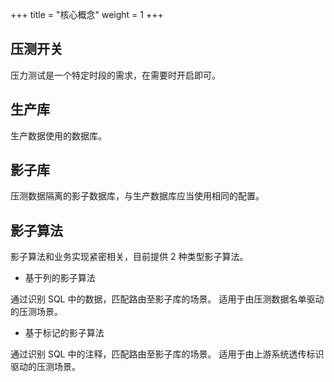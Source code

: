 +++
title = "核心概念"
weight = 1
+++

## 压测开关

压力测试是一个特定时段的需求，在需要时开启即可。

## 生产库

生产数据使用的数据库。

## 影子库

压测数据隔离的影子数据库，与生产数据库应当使用相同的配置。

## 影子算法

影子算法和业务实现紧密相关，目前提供 2 种类型影子算法。

- 基于列的影子算法

通过识别 SQL 中的数据，匹配路由至影子库的场景。
适用于由压测数据名单驱动的压测场景。

- 基于标记的影子算法 

通过识别 SQL 中的注释，匹配路由至影子库的场景。
适用于由上游系统透传标识驱动的压测场景。
